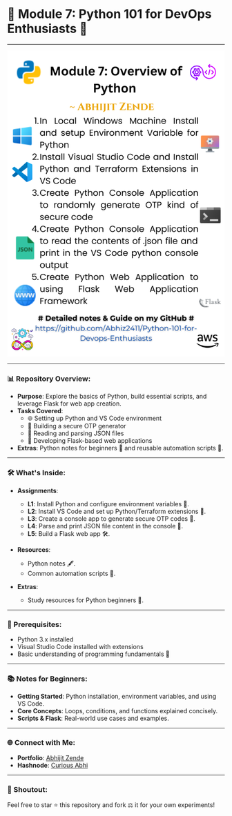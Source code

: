 # 🤖 Module 7: Python 101 for DevOps Enthusiasts 🔧

---

![Overview of Python preview image](Assests/overview_image.png)

---

### 📊 Repository Overview:

- **Purpose**: Explore the basics of Python, build essential scripts, and leverage Flask for web app creation.  
- **Tasks Covered**: 
  - 🌐 Setting up Python and VS Code environment
  - 🔐 Building a secure OTP generator
  - 🔎 Reading and parsing JSON files
  - 🔧 Developing Flask-based web applications
- **Extras**: Python notes for beginners 🤖 and reusable automation scripts 🎯.

---

### 🛠️ What's Inside:

- **Assignments**:
  - **L1**: Install Python and configure environment variables 🚀.
  - **L2**: Install VS Code and set up Python/Terraform extensions 🔧.
  - **L3**: Create a console app to generate secure OTP codes 🔐.
  - **L4**: Parse and print JSON file content in the console 🔖.
  - **L5**: Build a Flask web app 🛠️.

- **Resources**: 
  - Python notes 🖋️.
  - Common automation scripts 🔧.

- **Extras**:
  - Study resources for Python beginners 📖.

---

### 🚫 Prerequisites:

- Python 3.x installed
- Visual Studio Code installed with extensions
- Basic understanding of programming fundamentals 🤔

---


### 📚 Notes for Beginners:

- **Getting Started**: Python installation, environment variables, and using VS Code.
- **Core Concepts**: Loops, conditions, and functions explained concisely.
- **Scripts & Flask**: Real-world use cases and examples.

---

### 🌐 Connect with Me:

- **Portfolio**: [Abhijit Zende](https://abhijit-zende.vercel.app/)
- **Hashnode**: [Curious Abhi](https://abhijitzende.hashnode.dev/)

---

### 📢 Shoutout:

Feel free to star ⭐ this repository and fork ⚖️ it for your own experiments!

